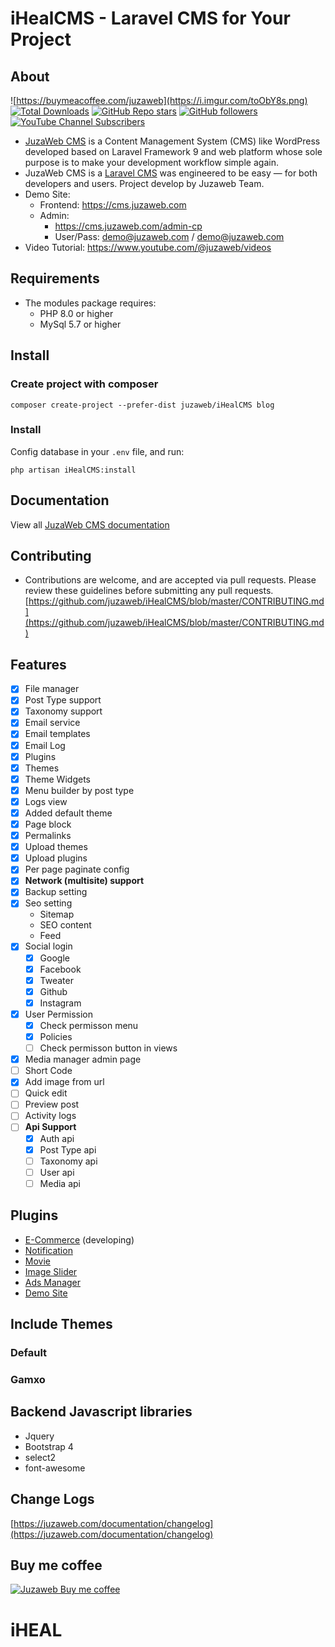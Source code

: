 iHealCMS - Laravel CMS for Your Project
=====================================

## About
![https://buymeacoffee.com/juzaweb](https://i.imgur.com/toObY8s.png)
[![Total Downloads](https://img.shields.io/packagist/dt/juzaweb/iHealCMS.svg?style=social)](https://packagist.org/packages/juzaweb/iHealCMS)
[![GitHub Repo stars](https://img.shields.io/github/stars/juzaweb/iHealCMS?style=social)](https://github.com/juzaweb/iHealCMS)
[![GitHub followers](https://img.shields.io/github/followers/juzaweb?style=social)](https://github.com/juzaweb)
[![YouTube Channel Subscribers](https://img.shields.io/youtube/channel/subscribers/UCo6Dz9HjjBOJpgWsxkln0-A?style=social)](https://www.youtube.com/@juzaweb)

- [JuzaWeb CMS](https://juzaweb.com) is a Content Management System (CMS) like WordPress developed based on Laravel Framework 9 and web platform whose sole purpose is to make your development workflow simple again. 
- JuzaWeb CMS is a [Laravel CMS](https://juzaweb.com) was engineered to be easy — for both developers and users. Project develop by Juzaweb Team.
- Demo Site: 
    - Frontend: https://cms.juzaweb.com
    - Admin: 
        - https://cms.juzaweb.com/admin-cp 
        - User/Pass: demo@juzaweb.com / demo@juzaweb.com
- Video Tutorial: https://www.youtube.com/@juzaweb/videos

## Requirements
- The modules package requires:
    - PHP 8.0 or higher
    - MySql 5.7 or higher

## Install
### Create project with composer
```
composer create-project --prefer-dist juzaweb/iHealCMS blog
```
### Install

Config database in your `.env` file, and run:

```
php artisan iHealCMS:install
```

## Documentation
View all [JuzaWeb CMS documentation](https://juzaweb.com/documentation/plugin/cms/start/installation)

## Contributing
- Contributions are welcome, and are accepted via pull requests. Please review these guidelines before submitting any pull requests.
[https://github.com/juzaweb/iHealCMS/blob/master/CONTRIBUTING.md](https://github.com/juzaweb/iHealCMS/blob/master/CONTRIBUTING.md)

## Features
- [x] File manager
- [x] Post Type support
- [x] Taxonomy support
- [x] Email service
- [x] Email templates
- [x] Email Log
- [x] Plugins
- [x] Themes
- [x] Theme Widgets
- [x] Menu builder by post type
- [x] Logs view
- [x] Added default theme
- [x] Page block
- [x] Permalinks
- [x] Upload themes
- [x] Upload plugins
- [x] Per page paginate config
- [x] **Network (multisite) support**
- [x] Backup setting
- [x] Seo setting
  - Sitemap
  - SEO content
  - Feed
- [x] Social login
  - [x] Google
  - [x] Facebook
  - [x] Tweater
  - [x] Github
  - [x] Instagram
- [x] User Permission
  - [x] Check permisson menu
  - [x] Policies
  - [ ] Check permisson button in views
- [x] Media manager admin page
- [ ] Short Code
- [x] Add image from url
- [ ] Quick edit
- [ ] Preview post
- [ ] Activity logs
- [ ] **Api Support**
  - [x] Auth api
  - [x] Post Type api
  - [ ] Taxonomy api
  - [ ] User api
  - [ ] Media api

## Plugins
* [E-Commerce](https://github.com/juzaweb/ecommerce) (developing)
* [Notification](https://github.com/juzaweb/notification)
* [Movie](https://github.com/juzaweb/movie)
* [Image Slider](https://github.com/juzaweb/image-slider)
* [Ads Manager](https://github.com/juzaweb/ads-manager)
* [Demo Site](https://github.com/juzaweb/demo-site)

## Include Themes
### Default
### Gamxo

## Backend Javascript libraries
- Jquery
- Bootstrap 4
- select2
- font-awesome

## Change Logs
[https://juzaweb.com/documentation/changelog](https://juzaweb.com/documentation/changelog)

## Buy me coffee
[![Juzaweb Buy me coffee](https://i.imgur.com/MAqboRu.png)](https://buymeacoffee.com/juzaweb)
# iHEAL
